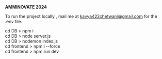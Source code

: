 **AMMINOVATE 2024**

To run the project locally ,
mail me at kavya422chetwani@gmail.com for the .env file.

cd DB > npm i <br>
cd DB > node server.js <br>
cd DB > nodemon index.js <br>
cd frontend > npm i --force <br>
cd frontend > npm run dev <br>
